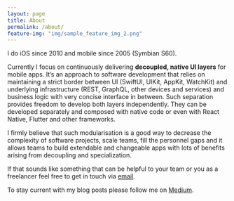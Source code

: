 ```yaml
---
layout: page
title: About
permalink: /about/
feature-img: "img/sample_feature_img_2.png"
---
```


I do iOS since 2010 and mobile since 2005 (Symbian S60).

Currently I focus on continuously delivering **decoupled, native UI layers** for mobile apps.
It’s an approach to software development that relies on maintaining a strict border between UI (SwiftUI, UIKit, AppKit, WatchKit) and underlying infrastructure (REST, GraphQL, other devices and services) and business logic with very concise interface in between. Such separation provides freedom to develop both layers independently. They can be developed separately and composed with native code or even with React Native, Flutter and other frameworks.

I firmly believe that such modularisation is a good way to decrease the complexity of software projects, scale teams, fill the personnel gaps and it allows teams to build extendable and changeable apps with lots of benefits arising from decoupling and specialization.

If that sounds like something that can be helpful to your team or you as a freelancer feel free to get in touch via [email](mailto:hello@mczarnik.com).

To stay current with my blog posts please follow me on [Medium](https://medium.com/@czajnikowski).

